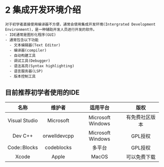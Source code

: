 # 2 集成开发环境介绍

    对于初学者直接使用编译器不方便，通常会使用集成开发环境(Intergrated Development Environment)，是一种辅助开发人员进行开发的软件。
    - IDE通常是图形化程序(GUI)
    - 通常包含以下功能
      - 文本编辑器(Text Editor)
      - 编译器(compiler)
      - 自动构建工具
      - 调试工具(Debugger)
      - 语法高亮(Syntax highlighting)
      - 语言服务器(LSP)
      - 版本控制工具 

  ## 目前推荐初学者使用的IDE

  | 名称 | 维护者 | 适用平台 | 版权 |
  |:----:|:----:|:----:|:----:|
  | Visual Studio | Microsoft | Microsoft Windows | 有免费社区版本 |
  | Dev C++ | orwelldevcpp | Microsoft Windows | GPL授权 |
  | Code::Blocks | codeblocks | 多平台 | GPL授权 |
  | Xcode | Apple | MacOS | 可以免费下载 |
